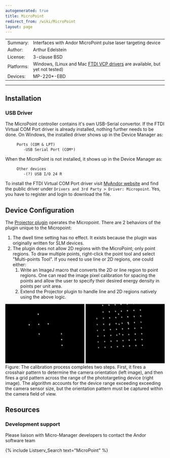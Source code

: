 ```yaml
---
autogenerated: true
title: MicroPoint
redirect_from: /wiki/MicroPoint
layout: page
---
```


|            |                                                                                                                        |
|------------|------------------------------------------------------------------------------------------------------------------------|
| Summary:   | Interfaces with Andor MicroPoint pulse laser targeting device                                                          |
| Author:    | Arthur Edelstein                                                                                                       |
| License:   | 3-clause BSD                                                                                                           |
| Platforms: | Windows, (Linux and Mac [FTDI VCP drivers](http://www.ftdichip.com/Drivers/VCP.htm) are available, but yet not tested) |
| Devices:   | MP-220\*-EBD                                                                                                           |

------------------------------------------------------------------------

## Installation

### USB Driver

The MicroPoint controller contains it's own USB-Serial convertor. If the
FTDI Virtual COM Port driver is already installed, nothing further needs
to be done. On Windows, the installed driver shows up in the Device
Manager as:

```
     Ports (COM & LPT)
        -USB Serial Port (COM*)
```

When the MicroPoint is not installed, it shows up in the Device Manager
as:

```
     Other devices
        -(?) USB I/O 24 R
```

To install the FTDI Virtual COM Port driver visit [MyAndor
website](http://www.andor.com/my/user/) and find the public driver under
`Drivers and 3rd Party > Driver: Micropoint`. Yes, you have to register
and login to download the file.

## Device Configuration

The [Projector plugin](Projector) operates the Micropoint.
There are 2 behaviors of the plugin unique to the Micropoint:

1.  The dwell time setting has no effect. It exists because the plugin
    was originally written for SLM devices.
2.  The plugin does not allow 2D regions with the MicroPoint; only point
    regions. To draw multiple points, right-click the point tool and
    select "Multi-points Tool". If you need to use line or 2D regions,
    one could either:
    1.  Write an ImageJ macro that converts the 2D or line region to
        point regions. One can read the image pixel calibration for
        spacing the points and allow the user to specify their desired
        energy density in points per unit area.
    2.  Extend the Projector plugin to handle line and 2D regions
        natively using the above logic.

![](/media/Micropoint-calibration.png) Figure:
The calibration process completes two steps. First, it fires a crosshair
pattern to determine the camera orientation (left image), and then fires
a grid pattern across the range of the phototargeting device (right
image). The algorithm accounts for the device range exceeding exceeding
the camera sensor size, but the orientation pattern must be captured
within the camera field of view.

## Resources

### Development support

Please liaison with Micro-Manager developers to contact the Andor
software team

{% include Listserv_Search text="MicroPoint" %}

